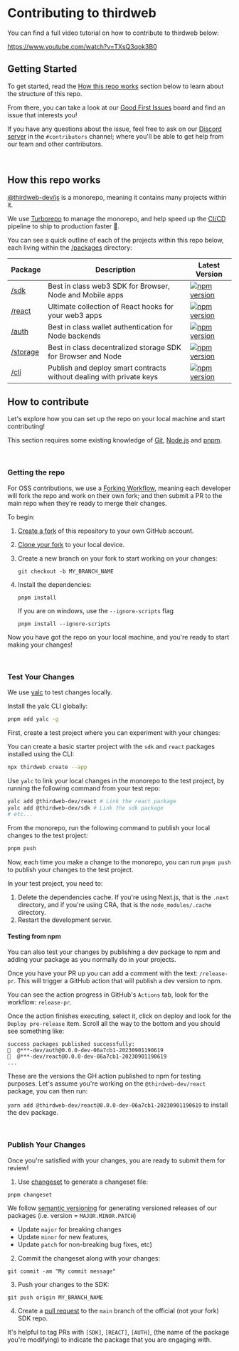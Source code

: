 # Contributing to thirdweb

You can find a full video tutorial on how to contribute to thirdweb below:

https://www.youtube.com/watch?v=TXsQ3qok3B0

## Getting Started

To get started, read the [How this repo works](#how-this-repo-works) section below to learn about the structure of this repo.

From there, you can take a look at our [Good First Issues](https://github.com/thirdweb-dev/js/labels/good%20first%20issue) board and find an issue that interests you!

If you have any questions about the issue, feel free to ask on our [Discord server](https://discord.gg/thirdweb) in the `#contributors` channel; where you'll be able to get help from our team and other contributors.

<br/>

## How this repo works

[@thirdweb-dev/js](https://github.com/thirdweb-dev/js) is a monorepo, meaning it contains many projects within it.

We use [Turborepo](https://turborepo.org/docs/getting-started) to manage the monorepo, and help speed up the [CI/CD](https://www.atlassian.com/continuous-delivery/principles/continuous-integration-vs-delivery-vs-deployment) pipeline to ship to production faster 🚢.

You can see a quick outline of each of the projects within this repo below, each living within the [/packages](/packages) directory:

| Package                               | Description                                                          | Latest Version                                                                                                                                                                   |
| ------------------------------------- | -------------------------------------------------------------------- | -------------------------------------------------------------------------------------------------------------------------------------------------------------------------------- |
| [/sdk](./legacy_packages/sdk)         | Best in class web3 SDK for Browser, Node and Mobile apps             | <a href="https://www.npmjs.com/package/@thirdweb-dev/sdk"><img src="https://img.shields.io/npm/v/@thirdweb-dev/sdk?color=red&label=npm&logo=npm" alt="npm version"/></a>         |
| [/react](./legacy_packages/react)     | Ultimate collection of React hooks for your web3 apps                | <a href="https://www.npmjs.com/package/@thirdweb-dev/react"><img src="https://img.shields.io/npm/v/@thirdweb-dev/react?color=red&label=npm&logo=npm" alt="npm version"/></a>     |
| [/auth](./legacy_packages/auth)       | Best in class wallet authentication for Node backends                | <a href="https://www.npmjs.com/package/@thirdweb-dev/auth"><img src="https://img.shields.io/npm/v/@thirdweb-dev/auth?color=red&label=npm&logo=npm" alt="npm version"/></a>       |
| [/storage](./legacy_packages/storage) | Best in class decentralized storage SDK for Browser and Node         | <a href="https://www.npmjs.com/package/@thirdweb-dev/storage"><img src="https://img.shields.io/npm/v/@thirdweb-dev/storage?color=red&label=npm&logo=npm" alt="npm version"/></a> |
| [/cli](./legacy_packages/cli)         | Publish and deploy smart contracts without dealing with private keys | <a href="https://www.npmjs.com/package/thirdweb"><img src="https://img.shields.io/npm/v/thirdweb?color=red&label=npm&logo=npm" alt="npm version"/></a>                           |

## How to contribute

Let's explore how you can set up the repo on your local machine and start contributing!

This section requires some existing knowledge of [Git](https://git-scm.com/), [Node.js](https://nodejs.org/en/) and [pnpm](https://pnpm.io/).

<br/>

### Getting the repo

For OSS contributions, we use a [Forking Workflow](https://www.atlassian.com/git/tutorials/comparing-workflows/forking-workflow), meaning each developer will fork the repo and work on their own fork; and then submit a PR to the main repo when they're ready to merge their changes.

To begin:

1. [Create a fork](https://github.com/thirdweb-dev/js/fork) of this repository to your own GitHub account.

2. [Clone your fork](https://help.github.com/articles/cloning-a-repository/) to your local device.

3. Create a new branch on your fork to start working on your changes:

   ```
   git checkout -b MY_BRANCH_NAME
   ```

4. Install the dependencies:
   ```
   pnpm install
   ```
   If you are on windows, use the `--ignore-scripts` flag
   ```
   pnpm install --ignore-scripts
   ```

Now you have got the repo on your local machine, and you're ready to start making your changes!

<br/>

### Test Your Changes

We use [yalc](https://github.com/wclr/yalc) to test changes locally.

Install the yalc CLI globally:

```bash
pnpm add yalc -g
```

First, create a test project where you can experiment with your changes:

You can create a basic starter project with the `sdk` and `react` packages installed using the CLI:

```bash
npx thirdweb create --app
```

Use `yalc` to link your local changes in the monorepo to the test project, by running the following command from your test repo:

```bash
yalc add @thirdweb-dev/react # Link the react package
yalc add @thirdweb-dev/sdk # Link the sdk package
# etc...
```

From the monorepo, run the following command to publish your local changes to the test project:

```bash
pnpm push
```

Now, each time you make a change to the monorepo, you can run `pnpm push` to publish your changes to the test project.

In your test project, you need to:

1. Delete the dependencies cache. If you're using Next.js, that is the `.next` directory, and if you're using CRA, that is the `node_modules/.cache` directory.
2. Restart the development server.

#### Testing from npm

You can also test your changes by publishing a dev package to npm and adding your package as you normally do in your projects.

Once you have your PR up you can add a comment with the text: `/release-pr`. This will trigger a GitHub action that will publish a dev version to npm.

You can see the action progress in GitHub's `Actions` tab, look for the workflow: `release-pr`.

Once the action finishes executing, select it, click on deploy and look for the `Deploy pre-release` item. Scroll all the way to the bottom and you should see something like:

```
success packages published successfully:
🦋  @***-dev/auth@0.0.0-dev-06a7cb1-20230901190619
🦋  @***-dev/react@0.0.0-dev-06a7cb1-20230901190619
...
```

These are the versions the GH action published to npm for testing purposes. Let's assume you're working on the `@thirdweb-dev/react` package, you can then run:

`yarn add @thirdweb-dev/react@0.0.0-dev-06a7cb1-20230901190619` to install the dev package.

<br/>

### Publish Your Changes

Once you're satisfied with your changes, you are ready to submit them for review!

1. Use [changeset](https://github.com/changesets/changesets) to generate a changeset file:

```
pnpm changeset
```

We follow [semantic versioning](https://semver.org/) for generating versioned releases of our packages (i.e. version = `MAJOR.MINOR.PATCH`)

- Update `major` for breaking changes
- Update `minor` for new features,
- Update `patch` for non-breaking bug fixes, etc)

2. Commit the changeset along with your changes:

```
git commit -am "My commit message"
```

3. Push your changes to the SDK:

```
git push origin MY_BRANCH_NAME
```

4. Create a [pull request](https://www.atlassian.com/git/tutorials/making-a-pull-request) to the `main` branch of the official (not your fork) SDK repo.

It's helpful to tag PRs with `[SDK]`, `[REACT]`, `[AUTH]`, (the name of the package you're modifying) to indicate the package that you are engaging with.
